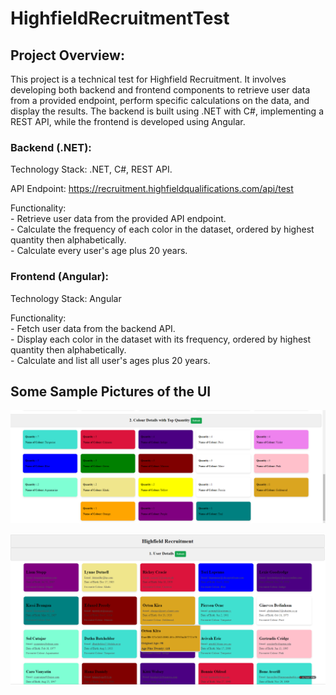 # HighfieldRecruitmentTest

## Project Overview:
This project is a technical test for Highfield Recruitment. It involves developing both backend and frontend components to retrieve user data from a provided endpoint, perform specific calculations on the data, and display the results. The backend is built using .NET with C#, implementing a REST API, while the frontend is developed using Angular.

### Backend (.NET):
  Technology Stack: .NET, C#, REST API.
  
  API Endpoint: https://recruitment.highfieldqualifications.com/api/test
  
  Functionality: <br>
     - Retrieve user data from the provided API endpoint.<br>
     - Calculate the frequency of each color in the dataset, ordered by highest quantity then alphabetically.<br>
     - Calculate every user's age plus 20 years.
      
### Frontend (Angular):
  Technology Stack: Angular 
  
  Functionality:<br>
     - Fetch user data from the backend API.<br>
     - Display each color in the dataset with its frequency, ordered by highest quantity then alphabetically.<br>
     - Calculate and list all user's ages plus 20 years.

## Some Sample Pictures of the UI

![Display the color details](https://github.com/skshaya/HighfieldRecruitmentTest/blob/main/Color%20Details.png)

![Display the User details](https://github.com/skshaya/HighfieldRecruitmentTest/blob/main/User%20Details.png)
